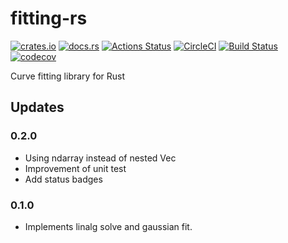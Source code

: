# fitting-rs

[![crates.io](https://img.shields.io/crates/v/fitting.svg)](https://crates.io/crates/fitting)
[![docs.rs](https://docs.rs/fitting/badge.svg)](https://docs.rs/fitting)
[![Actions Status](https://github.com/mshrtsr/fitting-rs/workflows/Rust/badge.svg)](https://github.com/mshrtsr/fitting-rs/actions)
[![CircleCI](https://circleci.com/gh/mshrtsr/fitting-rs.svg?style=shield)](https://circleci.com/gh/mshrtsr/fitting-rs)
[![Build Status](https://travis-ci.org/mshrtsr/fitting-rs.svg?branch=master)](https://travis-ci.org/mshrtsr/fitting-rs)
[![codecov](https://codecov.io/gh/mshrtsr/fitting-rs/branch/master/graph/badge.svg)](https://codecov.io/gh/mshrtsr/fitting-rs)

Curve fitting library for Rust

## Updates

### 0.2.0

- Using ndarray instead of nested Vec
- Improvement of unit test
- Add status badges

### 0.1.0

- Implements linalg solve and gaussian fit.


